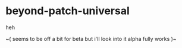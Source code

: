 # beyond-patch-universal

heh

~( seems to be off a bit for beta but i'll look into it alpha fully works )~
